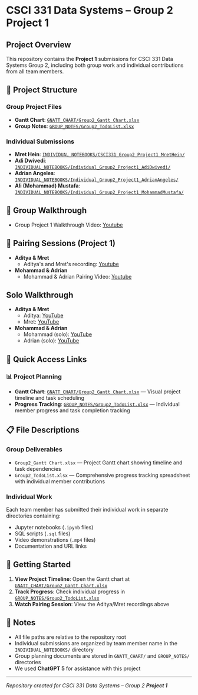 # CSCI 331 Data Systems – Group 2 **Project 1**

## Project Overview
This repository contains the **Project 1** submissions for CSCI 331 Data Systems Group 2, including both group work and individual contributions from all team members.

## 📁 Project Structure

### Group Project Files
- **Gantt Chart**: [`GNATT_CHART/Group2_Gantt Chart.xlsx`](./GNATT_CHART/Group2_Gantt%20Chart.xlsx)
- **Group Notes**: [`GROUP_NOTES/Group2_TodoList.xlsx`](./GROUP_NOTES/Group2_TodoList.xlsx)

### Individual Submissions
- **Mret Hein**: [`INDIVIDUAL_NOTEBOOKS/CSCI331_Group2_Project1_MretHein/`](./INDIVIDUAL_NOTEBOOKS/CSCI331_Group2_Project1_MretHein/)
- **Adi Dwivedi**: [`INDIVIDUAL_NOTEBOOKS/Individual_Group2_Project1_AdiDwivedi/`](./INDIVIDUAL_NOTEBOOKS/Individual_Group2_Project1_AdiDwivedi/)
- **Adrian Angeles**: [`INDIVIDUAL_NOTEBOOKS/Individual_Group2_Project1_AdrianAngeles/`](./INDIVIDUAL_NOTEBOOKS/Individual_Group2_Project1_AdrianAngeles/)
- **Ali (Mohammad) Mustafa**: [`INDIVIDUAL_NOTEBOOKS/Individual_Group2_Project1_MohammadMustafa/`](./INDIVIDUAL_NOTEBOOKS/Individual_Group2_Project1_MohammadMustafa/)

## 🎥 Group Walkthrough
-  Group Project 1 Walkthrough Video: [Youtube](https://youtu.be/R06plOSO8mM)

## 👥 Pairing Sessions (Project 1)
- **Aditya & Mret**
  - Aditya's and Mret's recording: [Youtube](https://www.youtube.com/watch?v=FC5i3GTAyh0)
- **Mohammad & Adrian**
  - Mohammad & Adrian Pairing Video: [Youtube](https://youtu.be/dfigMXik9dA)

## Solo Walkthrough 
- **Aditya & Mret**
  - Aditya: [YouTube](https://www.youtube.com/watch?v=6aKoDqlJd6I&feature=youtu.be)
  - Mret: [YouTube](https://www.youtube.com/watch?v=3IXuieYAJBk)
- **Mohammad & Adrian**
  - Mohammad (solo): [YouTube](https://youtu.be/1DdFvQqtGSg)
  - Adrian (solo): [YouTube](https://www.youtube.com/watch?v=mvlgpB_Dq00)

## 🎯 Quick Access Links

### 📊 Project Planning
- **Gantt Chart**: [`GNATT_CHART/Group2_Gantt Chart.xlsx`](./GNATT_CHART/Group2_Gantt%20Chart.xlsx.url) — Visual project timeline and task scheduling
- **Progress Tracking**: [`GROUP_NOTES/Group2_TodoList.xlsx`](./GROUP_NOTES/Group2_TodoList.xlsx.url) — Individual member progress and task completion tracking

## 📋 File Descriptions

### Group Deliverables
- `Group2_Gantt Chart.xlsx` — Project Gantt chart showing timeline and task dependencies
- `Group2_TodoList.xlsx` — Comprehensive progress tracking spreadsheet with individual member contributions

### Individual Work
Each team member has submitted their individual work in separate directories containing:
- Jupyter notebooks (`.ipynb` files)
- SQL scripts (`.sql` files)
- Video demonstrations (`.mp4` files)
- Documentation and URL links

## 🚀 Getting Started

1. **View Project Timeline**: Open the Gantt chart at [`GNATT_CHART/Group2_Gantt Chart.xlsx`](./GNATT_CHART/Group2_Gantt%20Chart.xlsx.url)
2. **Track Progress**: Check individual progress in [`GROUP_NOTES/Group2_TodoList.xlsx`](./GROUP_NOTES/Group2_TodoList.xlsx.url)
3. **Watch Pairing Session**: View the Aditya/Mret recordings above

## 📝 Notes
- All file paths are relative to the repository root
- Individual submissions are organized by team member name in the `INDIVIDUAL_NOTEBOOKS/` directory
- Group planning documents are stored in `GNATT_CHART/` and `GROUP_NOTES/` directories
- We used **ChatGPT 5** for assistance with this project

---
*Repository created for CSCI 331 Data Systems – Group 2 **Project 1***

